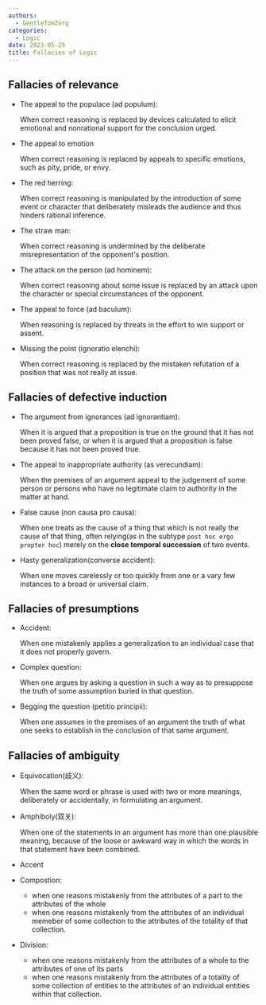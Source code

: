 ```yaml
---
authors:
  - GentleTomZerg
categories:
  - Logic
date: 2023-05-25
title: Fallacies of Logic
---
```


## Fallacies of relevance

- The appeal to the populace (ad populum):

  When correct reasoning is replaced by devices calculated to elicit emotional
  and nonrational support for the conclusion urged.

- The appeal to emotion

  When correct reasoning is replaced by appeals to specific emotions, such as
  pity, pride, or envy.

- The red herring:

  When correct reasoning is manipulated by the introduction of some event or
  character that deliberately misleads the audience and thus hinders rational
  inference.

  <!-- more -->

- The straw man:

  When correct reasoning is undermined by the deliberate misrepresentation of
  the opponent's position.

- The attack on the person (ad hominem):

  When correct reasoning about some issue is replaced by an attack upon the
  character or special circumstances of the opponent.

- The appeal to force (ad baculum):

  When reasoning is replaced by threats in the
  effort to win support or assent.

- Missing the point (ignoratio elenchi):

  When correct reasoning is replaced by the mistaken refutation of a position
  that was not really at issue.

## Fallacies of defective induction

- The argument from ignorances (ad ignorantiam):

  When it is argued that a proposition is true on the ground that it has not
  been proved false, or when it is argued that a proposition is false because it
  has not been proved true.

- The appeal to inappropriate authority (as verecundiam):

  When the premises of an argument appeal to the judgement of some person or
  persons who have no legitimate claim to authority in the matter at hand.

- False cause (non causa pro causa):

  When one treats as the cause of a thing that which is not really the cause of
  that thing, often relying(as in the subtype `post hoc ergo propter hoc`)
  merely on the **close temporal succession** of two events.

- Hasty generalization(converse accident):

  When one moves carelessly or too quickly from one or a vary few instances to a
  broad or universal claim.

## Fallacies of presumptions

- Accident:

  When one mistakenly applies a generalization to an individual case that it
  does not properly govern.

- Complex question:

  When one argues by asking a question in such a way as to presuppose the truth
  of some assumption buried in that question.

- Begging the question (petitio principii):

  When one assumes in the premises of an argument the truth of what one seeks to
  establish in the conclusion of that same argument.

## Fallacies of ambiguity

- Equivocation(歧义):

  When the same word or phrase is used with two or more meanings, deliberately
  or accidentally, in formulating an argument.

- Amphiboly(双关):

  When one of the statements in an argument has more than one plausible meaning,
  because of the loose or awkward way in which the words in that statement have
  been combined.

- Accent
- Compostion:

  - when one reasons mistakenly from the attributes of a part to the attributes
    of the whole
  - when one reasons mistakenly from the attributes of an individual memeber of
    some collection to the attributes of the totality of that collection.

- Division:

  - when one reasons mistakenly from the attributes of a whole to the attributes
    of one of its parts
  - when one reasons mistakenly from the attributes of a totality of some
    collection of entities to the attributes of an individual entities within
    that collection.
